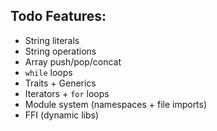 ## Todo Features:
- String literals
- String operations
- Array push/pop/concat
- `while` loops
- Traits + Generics
- Iterators + `for` loops
- Module system (namespaces + file imports)
- FFI (dynamic libs)

